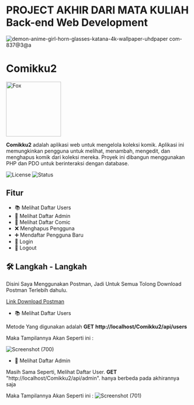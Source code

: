 # PROJECT AKHIR DARI MATA KULIAH Back-end Web Development	

![demon-anime-girl-horn-glasses-katana-4k-wallpaper-uhdpaper com-837@3@a](https://github.com/MAhyarPratama/Comikku2/assets/147960017/a94d93ac-b355-4b43-9b22-35d6dcbd08ee)

# Comikku2

<img src="https://github.com/MAhyarPratama/Comikku2/assets/147960017/0d0adab4-4506-492a-b5a7-84dd2775c3e7" alt="Fox" width="150">

**Comikku2** adalah aplikasi web untuk mengelola koleksi komik. Aplikasi ini memungkinkan pengguna untuk melihat, menambah, mengedit, dan menghapus komik dari koleksi mereka. Proyek ini dibangun menggunakan PHP dan PDO untuk berinteraksi dengan database.

![License](https://img.shields.io/badge/license-MIT-blue.svg)
![Status](https://img.shields.io/badge/status-active-green.svg)


## Fitur


- 📚 Melihat Daftar Users
- 👥 Melihat Daftar Admin
- 📖 Melihat Daftar Comic
- ❌ Menghapus Pengguna
- ➕ Mendaftar Pengguna Baru
- 🔑 Login
- 🚪 Logout

## 🛠️ Langkah - Langkah
Disini Saya Menggunakan Postman, Jadi Untuk Semua Tolong Download Postman Terlebih dahulu.

[Link Download Postman](https://www.postman.com/downloads/)

- 📚 Melihat Daftar Users

Metode Yang digunakan adalah **GET** **http://localhost/Comikku2/api/users**

Maka Tampilannya Akan Seperti ini :

![Screenshot (700)](https://github.com/MAhyarPratama/Comikku2/assets/147960017/87704305-22a5-4ff4-a611-f73c945a9df2)

- 👥 Melihat Daftar Admin

Masih Sama Seperti, Melihat Daftar User. **GET** "http://localhost/Comikku2/api/admin". hanya berbeda pada akhirannya saja

Maka Tampilannya Akan Seperti ini :
![Screenshot (701)](https://github.com/MAhyarPratama/Comikku2/assets/147960017/5630ee85-8f14-4055-9891-ea5f020bb8e7)



